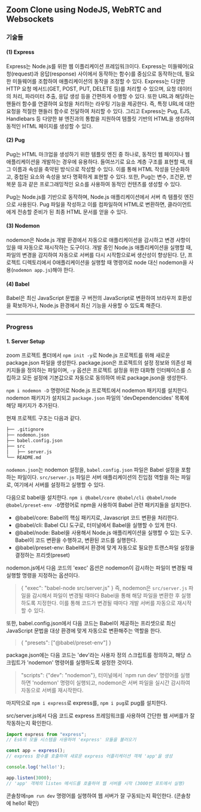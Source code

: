 ## Zoom Clone using NodeJS, WebRTC and Websockets
### **기술들**
#### (1) Express

  Express는 Node.js를 위한 웹 이플리케이션 프레임워크이다. Express는 미들웨어(요청(request)과 응답(response) 사이에서 동작하는 함수)를 중심으로 동작하는데, 필요한 미들웨어를 조합하여 애플리케이션의 동작을 조정할 수 있다. Express는 다양한 HTTP 요청 메서드(GET, POST, PUT, DELETE 등)를 처리할 수 있으며, 요청 데이터의 처리, 파라미터 추출, 응답 생성 등을 간편하게 수행할 수 있다. 또한 URL과 해당하는 핸들러 함수를 연결하여 요청을 처리하는 라우팅 기능을 제공한다. 즉, 특정 URL에 대한 요청을 적절한 핸들러 함수로 전달하여 처리할 수 있다. 그리고 Express는 Pug, EJS, Handlebars 등 다양한 뷰 엔진과의 통합을 지원하여 템플릿 기반의 HTML을 생성하여 동적인 HTML 페이지를 생성할 수 있다.

#### (2) Pug

  Pug는 HTML 마크업을 생성하기 위한 템플릿 엔진 중 하나로, 동적인 웹 페이지나 웹 애플리케이션을 개발하는 경우에 유용하다. 들여쓰기로 요소 계층 구조를 표현할 때, 태그 이름과 속성을 축약된 방식으로 작성할 수 있다. 이를 통해 HTML 작성을 단순화하고, 중첩된 요소와 속성을 보다 명확하게 표현할 수 있다. 또한, Pug는 변수, 조건문, 반복문 등과 같은 프로그래밍적인 요소를 사용하여 동적인 컨텐츠를 생성할 수 있다.

  Pug는 Node.js를 기반으로 동작하며, Node.js 애플리케이션에서 서버 측 템플릿 엔진으로 사용된다. Pug 파일을 작성하고 이를 컴파일하여 HTML로 변환하면, 클라이언트에게 전송할 준비가 된 최종 HTML 문서를 얻을 수 있다.

#### (3) Nodemon

  nodemon은 Node.js 개발 환경에서 자동으로 애플리케이션을 감시하고 변경 사항이 있을 때 자동으로 재시작하는 도구이다. 개발 중인 Node.js 애플리케이션을 실행할 때, 파일의 변경을 감지하여 자동으로 서버를 다시 시작함으로써 생산성이 향상된다. 단, 프로젝트 디렉토리에서 0애플리케이션을 실행할 때 명령어로 node 대신 nodemon을 사용(`nodemon app.js`)해야 한다.

#### (4) Babel

  Babel은 최신 JavaScript 문법을 구 버전의 JavaScript로 변환하여 브라우저 호환성을 확보하거나, Node.js 환경에서 최신 기능을 사용할 수 있도록 해준다.

  <hr>

  ### **Progress**

  #### 1. **Server Setup**

  zoom 프로젝트 폴더에서 `npm init -y`로 Node.js 프로젝트를 위해 새로운 package.json 파일을 생성한다. package.json은 프로젝트의 설정 정보와 의존성 패키지들을 정의하는 파일이며, `-y` 옵션은 프로젝트 설정을 위한 대화형 인터페이스를 스킵하고 모든 설정에 기본값으로 자동으로 동의하여 바로 package.json을 생성한다.

  `npm i nodemon -D` 명령어로 Node.js 프로젝트에서 nodemon 패키지를 설치한다. nodemon 패키지가 설치되고 `package.json` 파일의 'devDependencides' 목록에 해당 패키지가 추가된다. 

  현재 프로젝트 구조는 다음과 같다. 

  ```bash
  ├── .gitignore
  ├── nodemon.json
  ├── babel.config.json
  ├── src
  │   ├── server.js
  └── README.md
  ``` 

  `nodemon.json`는 nodemon 설정을, `babel.config.json` 파일은 Babel 설정을 포함하는 파일이다. `src/server.js` 파일은 서버 애플리케이션의 진입점 역할을 하는 파일로, 여기에서 서버를 설정하고 실행할 수 있다.

  다음으로 babel을 설치한다. `npm i @babel/core @babel/cli @babel/node @babel/preset-env -D`명령어로 npm을 사용하여 Babel 관련 패키지들을 설치한다. 
    
  - @babel/core: Babel의 핵심 패키지로, Javascript 코드 변환을 처리한다.
  - @babel/cli: Babel CLI 도구로, 터미널에서 Babel을 실행할 수 있게 한다.
  - @babel/node: Babel을 사용해서 Node.js 애플리케이션을 실행할 수 있는 도구. Babel이 코드 변환을 수행하고, 변환된 코드를 실행한다. 
  - @babel/preset-env: Babel에서 환경에 맞게 자동으로 필요한 트랜스파일 설정을 결정하는 프리셋(preset)

  nodemon.js에서 다음 코드의 'exec' 옵션은 nodemon이 감시하는 파일이 변경될 때 실행할 명령을 지정하는 옵션이다.
  > {
  >  "exec": "babel-node src/server.js"
  > }
  즉, nodemon은 `src/server.js` 파일을 감시해서 파일이 변경될 때마다 Babel을 통해 해당 파일을 변환한 후 실행하도록 지정한다. 이를 통해 코드가 변경될 때마다 개발 서버를 자동으로 재시작할 수 있다. 

  또한, babel.config.json에서 다음 코드는 Babel이 제공하는 프리셋으로 최신 JavaScript 문법을 대상 환경에 맞게 자동으로 변환해주는 역할을 한다. 
  > {
  > "presets": ["@babel/preset-env"]
  > }

  package.json에는 다음 코드는 'dev'라는 사용자 정의 스크립트를 정의하고, 해당 스크립트가 'nodemon' 명령어를 실행하도록 설정한 것이다. 
  > "scripts": {"dev": "nodemon"},
  터미널에서 `npm run dev' 명령어를 실행하면 'nodemon' 명령이 실행되고, nodemon은 서버 파일을 실시간 감시하여 자동으로 서버를 재시작한다.

  마지막으로 `npm i express`로 express를, `npm i pug`로 pug를 설치한다.

  src/server.js에서 다음 코드로 express 프레임워크를 사용하여 간단한 웹 서버를가 잘 작동하는지 확인한다.
  ```javascript
  import express from "express";
  // Es6의 모듈 시스템을 사용하여 'express' 모듈을 불러오기

  const app = express();
  // express 함수를 호출하여 새로운 express 어플리케이션 객체 'app'을 생성

  console.log('hello!');

  app.listen(3000);
  // 'app' 객체의 listen 메서드를 호출하여 웹 서버를 시작 (3000번 포트에서 실행) 
  ```
  콘솔창에`npm run dev` 명령어를 실행하여 웹 서버가 잘 구동되는지 확인한다. (콘솔창에 hello! 확인)
